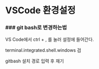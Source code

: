 # VSCode 환경설정

### \#\#\# git bash로 변경하는법 

VS Code에서 ctrl + , 를 눌러 설정에 들어간다.

terminal.integrated.shell.windows 검

gitbash 설치 경로 입력 후 재기







